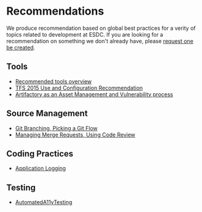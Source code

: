 # Recommendations

We produce recommendation based on global best practices for a verity of topics related to development at ESDC.
If you are looking for a recommendation on something we don't already have, please [request one be created](https://github.com/esdc-devcop/recommendations/issues/new?assignees=&labels=request&template=recommendation-request.md&title=Request%3A+).

## Tools

- [Recommended tools overview](/tools/overview.md)
- [TFS 2015 Use and Configuration Recommendation](/tools/tfs2015.md)
- [Artifactory as an Asset Management and Vulnerability process](/tools/artifactory.md)

## Source Management

- [Git Branching, Picking a Git Flow](/source_management/git-branching.md)
- [Managing Merge Requests, Using Code Review](/source_management/merging-review.md)

## Coding Practices

- [Application Logging](/coding_practices/application-logging.md)

## Testing

- [AutomatedA11yTesting](testing/auto-a11y.md)
